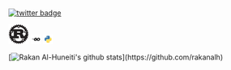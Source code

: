 ### 

[![twitter badge](https://img.shields.io/badge/twitter-@rakanalh-blue?style=flat-square&logo=twitter)](https://twitter.com/rakanalh)


<code><img height="40" src="https://raw.githubusercontent.com/github/explore/80688e429a7d4ef2fca1e82350fe8e3517d3494d/topics/rust/rust.png"></code>
<code><img height="20" src="https://raw.githubusercontent.com/github/explore/80688e429a7d4ef2fca1e82350fe8e3517d3494d/topics/go/go.png"></code>
<code><img height="20" src="https://raw.githubusercontent.com/github/explore/80688e429a7d4ef2fca1e82350fe8e3517d3494d/topics/python/python.png"></code>


[![Rakan Al-Huneiti's github stats](https://github-readme-stats.vercel.app/api?username=rakanalh&show_icons=true&include_all_commits=true&theme=material-palenight")](https://github.com/rakanalh)
